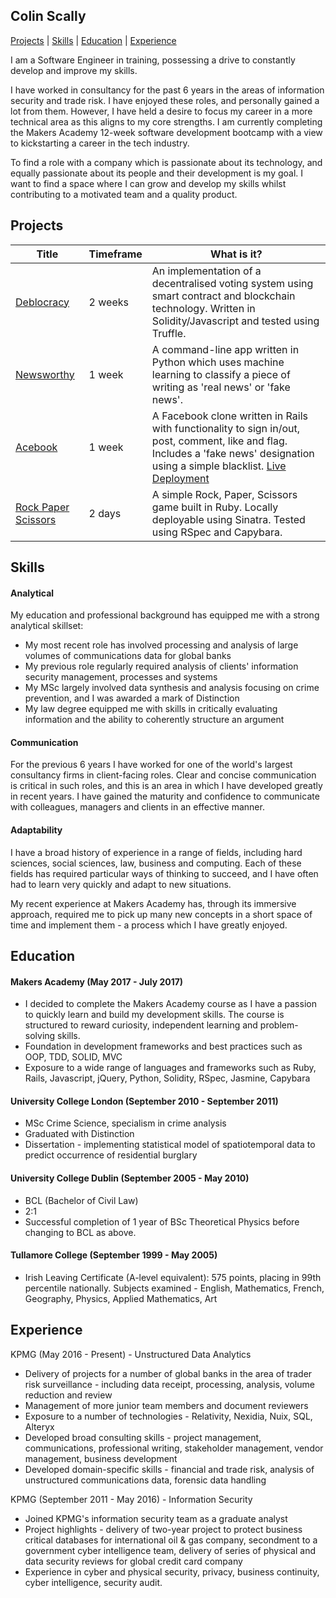 ## Colin Scally

[Projects](#Projects) | [Skills](#Skills) | [Education](#Education) | [Experience](#Experience)


I am a Software Engineer in training, possessing a drive to constantly develop and improve my skills.

I have worked in consultancy for the past 6 years in the areas of information security and trade risk. I have enjoyed these roles, and personally gained a lot from them. However, I have held a desire to focus my career in a more technical area as this aligns to my core strengths. I am currently completing the Makers Academy 12-week software development bootcamp with a view to kickstarting a career in the tech industry.

To find a role with a company which is passionate about its technology, and equally passionate about its people and their development is my goal. I want to find a space where I can grow and develop my skills whilst contributing to a motivated team and a quality product.

## <a name="Projects">Projects</a>

Title   | Timeframe  | What is it?
-- | -- | --
[Deblocracy](https://github.com/cdscally/deblocracy) | 2 weeks | An implementation of a decentralised voting system using smart contract and blockchain technology. Written in Solidity/Javascript and tested using Truffle.
[Newsworthy](https://github.com/cdscally/newsworthy-app) | 1 week | A command-line app written in Python which uses machine learning to classify a piece of writing as 'real news' or 'fake news'.
[Acebook](https://github.com/cdscally/acebook) | 1 week | A Facebook clone written in Rails with functionality to sign in/out, post, comment, like and flag. Includes a 'fake news' designation using a simple blacklist. [Live Deployment](http://theacebook.herokuapp.com/)
[Rock Paper Scissors](https://github.com/cdscally/rps-challenge) | 2 days | A simple Rock, Paper, Scissors game built in Ruby. Locally deployable using Sinatra. Tested using RSpec and Capybara.

## <a name="Skills">Skills</a>

#### Analytical

My education and professional background has equipped me with a strong analytical skillset:
* My most recent role has involved processing and analysis of large volumes of communications data for global banks
* My previous role regularly required analysis of clients' information security management, processes and systems
* My MSc largely involved data synthesis and analysis focusing on crime prevention, and I was awarded a mark of Distinction
* My law degree equipped me with skills in critically evaluating information and the ability to coherently structure an argument

#### Communication

For the previous 6 years I have worked for one of the world's largest consultancy firms in client-facing roles. Clear and concise communication is critical in such roles, and this is an area in which I have developed greatly in recent years. I have gained the maturity and confidence to communicate with colleagues, managers and clients in an effective manner.


#### Adaptability
I have a broad history of experience in a range of fields, including hard sciences, social sciences, law, business and computing. Each of these fields has required particular ways of thinking to succeed, and I have often had to learn very quickly and adapt to new situations.

My recent experience at Makers Academy has, through its immersive approach, required me to pick up many new concepts in a short space of time and implement them - a process which I have greatly enjoyed.


## <a name="Education">Education</a>

#### Makers Academy (May 2017 - July 2017)

- I decided to complete the Makers Academy course as I have a passion to quickly learn and build my development skills. The course is structured to reward curiosity, independent learning and problem-solving skills.
- Foundation in development frameworks and best practices such as OOP, TDD, SOLID, MVC
- Exposure to a wide range of languages and frameworks such as Ruby, Rails, Javascript, jQuery, Python, Solidity, RSpec, Jasmine, Capybara

#### University College London (September 2010 - September 2011)

- MSc Crime Science, specialism in crime analysis
- Graduated with Distinction
- Dissertation - implementing statistical model of spatiotemporal data to predict occurrence of residential burglary

#### University College Dublin (September 2005 - May 2010)

- BCL (Bachelor of Civil Law)
- 2:1
- Successful completion of 1 year of BSc Theoretical Physics before changing to BCL as above.

#### Tullamore College (September 1999 - May 2005)

- Irish Leaving Certificate (A-level equivalent): 575 points, placing in 99th percentile nationally. Subjects examined - English, Mathematics, French, Geography, Physics, Applied Mathematics, Art

## <a name="Experience">Experience</a>

KPMG (May 2016 - Present) - Unstructured Data Analytics
* Delivery of projects for a number of global banks in the area of trader risk surveillance - including data receipt, processing, analysis, volume reduction and review
* Management of more junior team members and document reviewers
* Exposure to a number of technologies - Relativity, Nexidia, Nuix, SQL, Alteryx
* Developed broad consulting skills - project management, communications, professional writing, stakeholder management, vendor management, business development
* Developed domain-specific skills - financial and trade risk, analysis of unstructured communications data, forensic data handling

KPMG (September 2011 - May 2016) - Information Security
* Joined KPMG's information security team as a graduate analyst
* Project highlights - delivery of two-year project to protect business critical databases for international oil & gas company, secondment to a government cyber intelligence team, delivery of series of physical and data security reviews for global credit card company
* Experience in cyber and physical security, privacy, business continuity, cyber intelligence, security audit.
